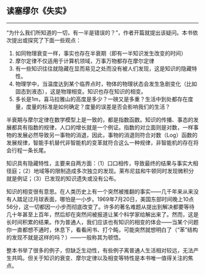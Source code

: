 <!---title:读塞缪尔《失实》-->
<!---keywords:阅读-->
<!---date:old-->

## 读塞缪尔《失实》

----


“为什么我们所知道的一切，有一半是错误的？”，作者开篇就提出该疑问。本书依次提出或探究了下面一些观点：

1. 如同物理衰变一样，事实也存在半衰期（即有一半知识发生改变的时间）
2. 摩尔定律不仅适用于计算机领域，万事万物都存在摩尔定律
3. 有一些知识往往就隐藏在显而易见之处而没有被人们发现，这是知识的隐藏特性。
4. 物理学中，当温度达到某个临界点时，物体的物理状态会发生急剧变化（比如固态到液态），这是物理相变。知识也存在知识的相变。
5. 多长是1m，喜马拉雅山的高度是多少？一磅又是多重？生活中到处都存在度量，度量的标准是如何确定？度量的误差是否会影响我们的生活？

半衰期与摩尔定律在数学模型上是一致的，都是指数函数。知识的传播、事态的发展都具有指数的规律，人口的增长就是一个例证。指数的对立面则是对数，一样事物的发展必然导致另一事物的消退，因此，事物的消退则符合对数（Log）函数的发展规律，智能手机替代非智能机的变革就符合这么一种规律，非智能机的存在将会行程一条长尾。


知识具有隐藏特性，主要来自两方面：（1）口口相传，导致最终的结果与事实大相径庭；（2）地域等的限制造成多次独立的发现。莱布尼兹和牛顿同时发现微积分就是例证；（3）已发现的知识遗失或没有公布。

知识的相变很有意思。在人类历史上有一个突然被推翻的事实——几千年来从来没有人踏足过月球表面，哪怕是一小步。1969年7月20日，美国东部时间晚上10点56分，这一切都因一小步而彻底改变了。许多的著名难题从提出到解决都要等待几十年甚至上百年，然后却在突然间被报道让某个科学家给解出来了。然而，这是长时间积累的结果。作为普通人，我们应该也有知识的相变的体会——当某个问题你一直都想不通时，休息下，看看闲书、打个盹，可能突然就想明白了（“苯”结构的发现不就是这样的吗？）——一般称其为顿悟。

整本书举了很多的例子，但缺乏生动性，有些例子离普通人生活相对较远，无法产生共鸣。但关于知识的衰变、摩尔定律以及相变等特性是本书唯一值得关注的焦点。


